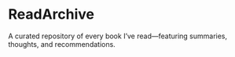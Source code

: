 # ReadArchive
A curated repository of every book I’ve read—featuring summaries, thoughts, and recommendations.
